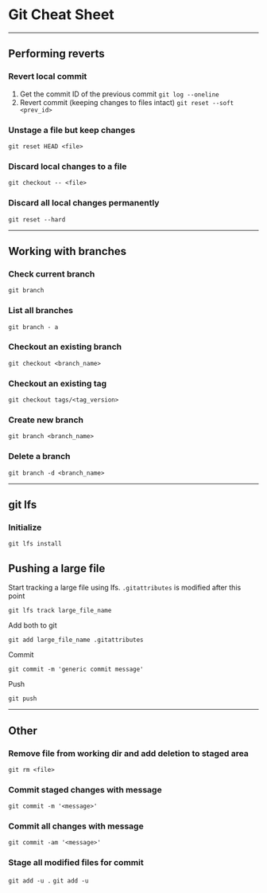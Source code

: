 # Git Cheat Sheet
---

## Performing reverts

### Revert local commit

1. Get the commit ID of the previous commit
    `git log --oneline`
2. Revert commit (keeping changes to files intact)
    `git reset --soft <prev_id>`

### Unstage a file but keep changes

`git reset HEAD <file>`

### Discard local changes to a file

`git checkout -- <file>`

### Discard all local changes permanently

`git reset --hard`

---

## Working with branches

### Check current branch

`git branch`

### List all branches

`git branch - a`

### Checkout an existing branch

`git checkout <branch_name>`

### Checkout an existing tag

`git checkout tags/<tag_version>`

### Create new branch

`git branch <branch_name>`

### Delete a branch

`git branch -d <branch_name>`

---

## git lfs

### Initialize
`git lfs install`

## Pushing a large file

Start tracking a large file using lfs. `.gitattributes` is modified after this point

`git lfs track large_file_name`

Add both to git

`git add large_file_name .gitattributes`

Commit

`git commit -m 'generic commit message'`

Push

`git push`

---

## Other

### Remove file from working dir and add deletion to staged area

`git rm <file>`

### Commit staged changes with message

`git commit -m '<message>'`

### Commit all changes with message

`git commit -am '<message>'`

### Stage all modified files for commit
`git add -u .`
`git add -u`

